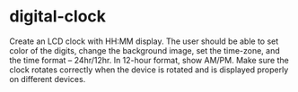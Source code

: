 # digital-clock
Create an LCD clock with HH:MM display. The user should be able to set color of the digits, change the background image, set the time-zone, and the time format – 24hr/12hr. In 12-hour format, show AM/PM. Make sure the clock rotates correctly when the device is rotated and is displayed properly on different devices.
